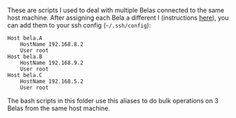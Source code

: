 These are scripts I used to deal with multiple Belas connected to the same host machine. After assigning each Bela a different I (instructions [here](https://learn.bela.io/using-bela/technical-explainers/ip-addresses/)), you can add them to your ssh config (`~/.ssh/config`):

```
Host bela.A
    HostName 192.168.8.2
    User root
Host bela.B
    HostName 192.168.9.2
    User root
Host bela.C
    HostName 192.168.5.2
    User root
```

The bash scripts in this folder use this aliases to do bulk operations on 3 Belas from the same host machine.
